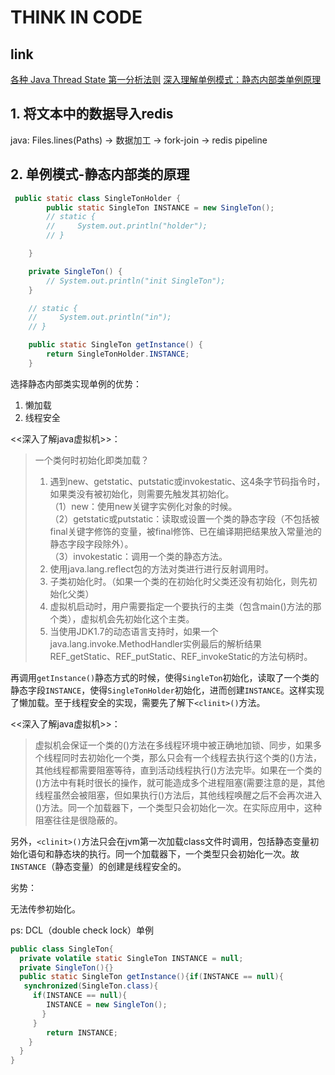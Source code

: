 # THINK IN CODE

## link

[各种 Java Thread State 第一分析法则](https://www.cnblogs.com/zhengyun_ustc/archive/2013/03/18/tda.html)
[深入理解单例模式：静态内部类单例原理](https://blog.csdn.net/mnb65482/article/details/80458571)


## 1. 将文本中的数据导入redis

java: Files.lines(Paths) -> 数据加工 -> fork-join -> redis pipeline


## 2. 单例模式-静态内部类的原理

~~~java
 public static class SingleTonHolder {
        public static SingleTon INSTANCE = new SingleTon();
        // static {
        //     System.out.println("holder");
        // }

    }

    private SingleTon() {
        // System.out.println("init SingleTon");
    }

    // static {
    //     System.out.println("in");
    // }

    public static SingleTon getInstance() {
        return SingleTonHolder.INSTANCE;
    }
~~~

选择静态内部类实现单例的优势： 
1. 懒加载
2. 线程安全

<<深入了解java虚拟机>>：
> 一个类何时初始化即类加载？
>1. 遇到new、getstatic、putstatic或invokestatic、这4条字节码指令时，如果类没有被初始化，则需要先触发其初始化。  
（1）new：使用new关键字实例化对象的时候。   
（2）getstatic或putstatic：读取或设置一个类的静态字段（不包括被final关键字修饰的变量，被final修饰、已在编译期把结果放入常量池的静态字段字段除外）。  
（3）invokestatic：调用一个类的静态方法。  
>2. 使用java.lang.reflect包的方法对类进行进行反射调用时。
>3. 子类初始化时。（如果一个类的在初始化时父类还没有初始化，则先初始化父类）
>4. 虚拟机启动时，用户需要指定一个要执行的主类（包含main()方法的那个类），虚拟机会先初始化这个主类。
>5. 当使用JDK1.7的动态语言支持时，如果一个java.lang.invoke.MethodHandler实例最后的解析结果REF_getStatic、REF_putStatic、REF_invokeStatic的方法句柄时。



再调用`getInstance()`静态方式的时候，使得`SingleTon`初始化，读取了一个类的静态字段`INSTANCE`，使得`SingleTonHolder`初始化，进而创建`INSTANCE`。这样实现了懒加载。至于线程安全的实现，需要先了解下`<clinit>()`方法。

<<深入了解java虚拟机>>：
>虚拟机会保证一个类的<clinit>()方法在多线程环境中被正确地加锁、同步，如果多个线程同时去初始化一个类，那么只会有一个线程去执行这个类的<clinit>()方法，其他线程都需要阻塞等待，直到活动线程执行<clinit>()方法完毕。如果在一个类的<clinit>()方法中有耗时很长的操作，就可能造成多个进程阻塞(需要注意的是，其他线程虽然会被阻塞，但如果执行<clinit>()方法后，其他线程唤醒之后不会再次进入<clinit>()方法。同一个加载器下，一个类型只会初始化一次。在实际应用中，这种阻塞往往是很隐蔽的。

另外，`<clinit>()`方法只会在jvm第一次加载class文件时调用，包括静态变量初始化语句和静态块的执行。同一个加载器下，一个类型只会初始化一次。故`INSTANCE`（静态变量）的创建是线程安全的。

劣势：

无法传参初始化。

ps: DCL（double check lock）单例

```java
public class SingleTon{
  private volatile static SingleTon INSTANCE = null;
  private SingleTon(){}
  public static SingleTon getInstance(){if(INSTANCE == null){
   synchronized(SingleTon.class){
     if(INSTANCE == null){ 
        INSTANCE = new SingleTon();
       } 
     } 
        return INSTANCE; 
    } 
  }
}
```

